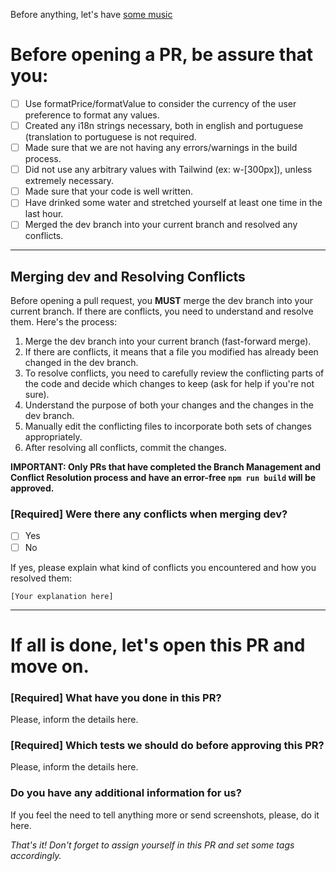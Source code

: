 Before anything, let's have [some music](https://www.youtube.com/watch?v=3GwjfUFyY6M)

# Before opening a PR, be assure that you:

- [ ] Use formatPrice/formatValue to consider the currency of the user preference to format any values.
- [ ] Created any i18n strings necessary, both in english and portuguese (translation to portuguese is not required.
- [ ] Made sure that we are not having any errors/warnings in the build process.
- [ ] Did not use any arbitrary values with Tailwind (ex: w-[300px]), unless extremely necessary.
- [ ] Made sure that your code is well written.
- [ ] Have drinked some water and stretched yourself at least one time in the last hour.
- [ ] Merged the dev branch into your current branch and resolved any conflicts.

---

## Merging dev and Resolving Conflicts

Before opening a pull request, you **MUST** merge the dev branch into your current branch. If there are conflicts, you need to understand and resolve them. Here's the process:

1. Merge the dev branch into your current branch (fast-forward merge).
2. If there are conflicts, it means that a file you modified has already been changed in the dev branch.
3. To resolve conflicts, you need to carefully review the conflicting parts of the code and decide which changes to keep (ask for help if you're not sure).
4. Understand the purpose of both your changes and the changes in the dev branch.
5. Manually edit the conflicting files to incorporate both sets of changes appropriately.
6. After resolving all conflicts, commit the changes.

**IMPORTANT: Only PRs that have completed the Branch Management and Conflict Resolution process and have an error-free `npm run build` will be approved.**

### [Required] Were there any conflicts when merging dev?

- [ ] Yes
- [ ] No

If yes, please explain what kind of conflicts you encountered and how you resolved them:

```
[Your explanation here]
```

---

# If all is done, let's open this PR and move on.

### [Required] What have you done in this PR?

Please, inform the details here.

### [Required] Which tests we should do before approving this PR?

Please, inform the details here.

### Do you have any additional information for us?

If you feel the need to tell anything more or send screenshots, please, do it here.

_That's it! Don't forget to assign yourself in this PR and set some tags accordingly._